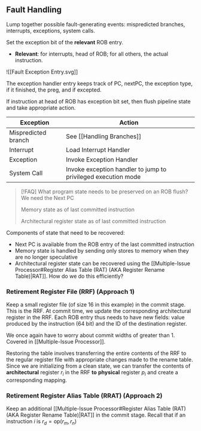 ## Fault Handling

Lump together possible fault-generating events: mispredicted branches, interrupts, exceptions, system calls.

Set the exception bit of the **relevant** ROB entry. 
- **Relevant**: for interrupts, head of ROB; for all others, the actual instruction.

![[Fault Exception Entry.svg]]

The exception handler entry keeps track of PC, nextPC, the exception type, if it finished, the preg, and if excepted.

If instruction at head of ROB has exception bit set, then flush pipeline state and take appropriate action. 

| Exception           | Action                                                        |
| ------------------- | ------------------------------------------------------------- |
| Mispredicted branch | See [[Handling Branches]]                                     |
| Interrupt           | Load Interrupt Handler                                        |
| Exception           | Invoke Exception Handler                                      |
| System Call         | Invoke exception handler to jump to privileged execution mode |

> [!FAQ] What program state needs to be preserved on an ROB flush?
> We need the Next PC 
> 
> Memory state as of last committed instruction
> 
> Architectural register state as of last committed instruction

Components of state that need to be recovered:
- Next PC is available from the ROB entry of the last committed instruction
- Memory state is handled by sending only stores to memory when they are no longer speculative
- Architectural register state can be recovered using the [[Multiple-Issue Processor#Register Alias Table (RAT) (AKA Register Rename Table)|RAT]]. How do we do this efficiently?

### Retirement Register File (RRF) (Approach 1)

Keep a small register file (of size 16 in this example) in the commit stage. This is the RRF. At commit time, we update the corresponding architectural register in the RRF. Each ROB entry thus needs to have new fields: value produced by the instruction (64 bit) and the ID of the destination register. 

We once again have to worry about commit widths of greater than 1. Covered in [[Multiple-Issue Processor]].

Restoring the table involves transferring the entire contents of the RRF to the regular register file with appropriate changes made to the rename table. Since we are initializing from a clean state, we can transfer the contents of **architectural** register $r_{i}$ in the RRF **to** **physical** register $p_{i}$ and create a corresponding mapping.

### Retirement Register Alias Table (RRAT) (Approach 2)

Keep an additional [[Multiple-Issue Processor#Register Alias Table (RAT) (AKA Register Rename Table)|RAT]] in the commit stage. Recall that if an instruction $i$ is $r_{d}=\text{op}(r_{m},r_{n})$